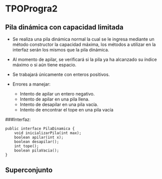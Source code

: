 # TPOProgra2

## Pila dinámica con capacidad limitada

- Se realiza una pila dinámica normal la cual se le ingresa mediante un método constructor la capacidad máxima,
los métodos a utilizar en la interfaz serán los mismos que la pila dinámica.

- Al momento de apilar, se verificará si la pila ya ha alcanzado su índice máximo o si aún tiene espacio.
- Se trabajará únicamente con enteros positivos.
- Errores a manejar:
    - Intento de apilar un entero negativo.
    - Intento de apilar en una pila llena.
    - Intento de desapilar en una pila vacía.
    - Intento de encontrar el tope en una pila vacía
  
###Interfaz:
```
public interface PilaDinamica {
    void inicializarPila(int max);
    boolean apilar(int x);
    boolean desapilar();
    int tope();
    boolean pilaVacia();
}
```

## Superconjunto



